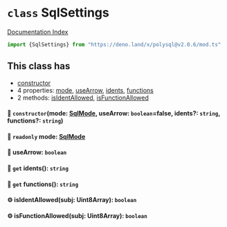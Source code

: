 # `class` SqlSettings

[Documentation Index](../README.md)

```ts
import {SqlSettings} from "https://deno.land/x/polysql@v2.0.6/mod.ts"
```

## This class has

- [constructor](#-constructormode-sqlmode-usearrow-booleanfalse-idents-string-functions-string)
- 4 properties:
[mode](#-readonly-mode-sqlmode),
[useArrow](#-usearrow-boolean),
[idents](#-get-idents-string),
[functions](#-get-functions-string)
- 2 methods:
[isIdentAllowed](#-isidentallowedsubj-uint8array-boolean),
[isFunctionAllowed](#-isfunctionallowedsubj-uint8array-boolean)


#### 🔧 `constructor`(mode: [SqlMode](../enum.SqlMode/README.md), useArrow: `boolean`=false, idents?: `string`, functions?: `string`)



#### 📄 `readonly` mode: [SqlMode](../enum.SqlMode/README.md)



#### 📄 useArrow: `boolean`



#### 📄 `get` idents(): `string`



#### 📄 `get` functions(): `string`



#### ⚙ isIdentAllowed(subj: Uint8Array): `boolean`



#### ⚙ isFunctionAllowed(subj: Uint8Array): `boolean`



